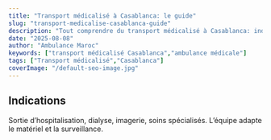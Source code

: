 ```yaml
---
title: "Transport médicalisé à Casablanca: le guide"
slug: "transport-medicalise-casablanca-guide"
description: "Tout comprendre du transport médicalisé à Casablanca: indications, matériel, équipe soignante."
date: "2025-08-08"
author: "Ambulance Maroc"
keywords: ["transport médicalisé Casablanca","ambulance médicale"]
tags: ["Transport médicalisé","Casablanca"]
coverImage: "/default-seo-image.jpg"
---
```


## Indications

Sortie d’hospitalisation, dialyse, imagerie, soins spécialisés. L’équipe adapte le matériel et la surveillance.
